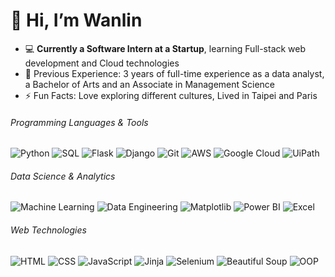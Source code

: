 # 👋 Hi, I’m Wanlin

- 💻 **Currently a Software Intern at a Startup**, learning Full-stack web development and Cloud technologies
- 💼 Previous Experience: 3 years of full-time experience as a data analyst, a Bachelor of Arts and an Associate in Management Science
- ⚡ Fun Facts: Love exploring different cultures, Lived in Taipei and Paris

###### Programming Languages & Tools
![Python](https://img.shields.io/badge/Python-3776AB?style=flat-square&logo=python&logoColor=white)
![SQL](https://img.shields.io/badge/SQL-4479A1?style=flat-square&logo=postgresql&logoColor=white)
![Flask](https://img.shields.io/badge/Flask-000000?style=flat-square&logo=flask&logoColor=white)
![Django](https://img.shields.io/badge/Django-092E20?style=flat-square&logo=django&logoColor=white)
![Git](https://img.shields.io/badge/Git-F05032?style=flat-square&logo=git&logoColor=white)
![AWS](https://img.shields.io/badge/AWS-232F3E?style=flat-square&logo=amazon-aws&logoColor=white)
![Google Cloud](https://img.shields.io/badge/Google%20Cloud-4285F4?style=flat-square&logo=google-cloud&logoColor=white)
![UiPath](https://img.shields.io/badge/UiPath-F56000?style=flat-square&logo=uipath&logoColor=white)

###### Data Science & Analytics
![Machine Learning](https://img.shields.io/badge/Machine%20Learning-00C49F?style=flat-square&logo=scikit-learn&logoColor=white)
![Data Engineering](https://img.shields.io/badge/Data%20Engineering-FF6F00?style=flat-square&logo=apache-airflow&logoColor=white)
![Matplotlib](https://img.shields.io/badge/Matplotlib-11557C?style=flat-square&logo=matplotlib&logoColor=white)
![Power BI](https://img.shields.io/badge/Power%20BI-F2C811?style=flat-square&logo=power-bi&logoColor=black)
![Excel](https://img.shields.io/badge/Microsoft%20Excel-217346?style=flat-square&logo=microsoft-excel&logoColor=white)

###### Web Technologies
![HTML](https://img.shields.io/badge/HTML-E34F26?style=flat-square&logo=html5&logoColor=white)
![CSS](https://img.shields.io/badge/CSS-1572B6?style=flat-square&logo=css3&logoColor=white)
![JavaScript](https://img.shields.io/badge/JavaScript-F7DF1E?style=flat-square&logo=javascript&logoColor=black)
![Jinja](https://img.shields.io/badge/Jinja-B41717?style=flat-square&logo=jinja&logoColor=white)
![Selenium](https://img.shields.io/badge/Selenium-43B02A?style=flat-square&logo=selenium&logoColor=white)
![Beautiful Soup](https://img.shields.io/badge/Beautiful%20Soup-5F4B8B?style=flat-square&logo=beautiful-soup&logoColor=white)
![OOP](https://img.shields.io/badge/OOP-00758F?style=flat-square)
